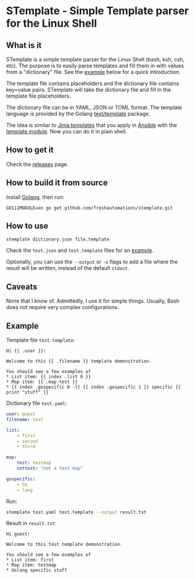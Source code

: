 # STemplate - Simple Template parser for the Linux Shell

## What is it
STemplate is a simple template parser for the Linux Shell (bash, ksh, csh, etc).
The purpose is to easily parse templates and fill them in with values from a "dictionary" file.
See the [example](#example) below for a quick introduction.

The template file contains placeholders and the dictionary file contains key=value pairs. STemplate will
take the dictionary file and fill in the template file placeholders.

The dictionary file can be in YAML, JSON or TOML format. The template language is provided by the Golang 
[text/template](https://golang.org/pkg/text/template/) package.

The idea is similar to [Jinja templates](http://jinja.pocoo.org/) that you apply in
[Ansible](https://docs.ansible.com/ansible/latest/index.html) with the [template module](https://docs.ansible.com/ansible/latest/modules/template_module.html).
Now you can do it in plain shell.

## How to get it
Check the [releases](https://github.com/freshautomations/stemplate/releases) page.

## How to build it from source
Install [Golang](https://golang.org/doc/install), then run:
```cgo
GO111MODULE=on go get github.com/freshautomations/stemplate.git
```

## How to use
```$bash
stemplate dictionary.json file.template 
```

Check the `test.json` and `test.template` files for an [example](#example).

Optionally, you can use the `--output` or `-o` flags to add a file where the result will be written,
instead of the default `stdout`.

## Caveats
None that I know of. Admittedly, I use it for simple things. Usually, Bash does not require very complex configurations.

## Example

Template file `test.template`:
```
Hi {{ .user }}!

Welcome to this {{ .filename }} template demonstration.

You should see a few examples of
* List item: {{ index .list 0 }}
* Map item: {{ .map.test }}
* {{ index .gospecific 0 -}} {{ index .gospecific 1 }} specific {{ print "stuff" }}
```

Dictionary file `test.yaml`:
```yaml
user: guest
filename: test

list:
    - first
    - second
    - third

map:
    test: testmap
    nottest: "not a test map"

gospecific:
    - Go
    - lang
```

Run:
```bash
stemplate test.yaml test.template --output result.txt
```

Result in `result.txt`:
```
Hi guest!

Welcome to this test template demonstration.

You should see a few examples of
* List item: first
* Map item: testmap
* Golang specific stuff
```